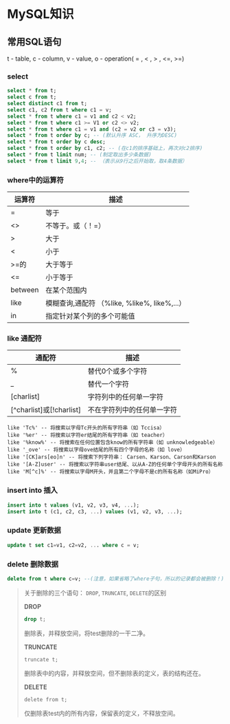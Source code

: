 # MySQL知识

## 常用SQL语句

t - table, c - column, v - value, o - operation( = , < , > , <=, >=)

### select

```sql
select * from t;
select c from t;
select distinct c1 from t;
select c1, c2 from t where c1 = v;
select * from t where c1 = v1 and c2 < v2;
select * from t where c1 >= V1 or c2 <> v2;
select * from t where c1 = v1 and (c2 = v2 or c3 = v3);
select * from t order by c; -- (默认升序 ASC， 升序为DESC)
select * from t order by c desc;
select * from t order by c1, c2; -- (在c1的排序基础上，再次对c2排序)
select * from t limit num; -- (制定取出多少条数据)
select * from t limit 9,4; -- （表示从9行之后开始取，取4条数据）
```

### where中的运算符

| 运算符  | 描述                                         |
| ------- | -------------------------------------------- |
| =       | 等于                                         |
| <>      | 不等于。或（！=）                            |
| >       | 大于                                         |
| <       | 小于                                         |
| \>=的   | 大于等于                                     |
| \<=     | 小于等于                                     |
| between | 在某个范围内                                 |
| like    | 模糊查询,通配符 （%like, %like%, like%,...） |
| in      | 指定针对某个列的多个可能值                   |

### like 通配符

| 通配符                   | 描述                       |
| ------------------------ | -------------------------- |
| %                        | 替代0个或多个字符          |
| _                        | 替代一个字符               |
| [charlist]               | 字符列中的任何单一字符     |
| [^charlist]或[!charlist] | 不在字符列中的任何单一字符 |

```mysql
like 'Tc%' -- 将搜索以字母Tc开头的所有字符串（如 Tccisa）
like '%er' -- 将搜索以字符er结尾的所有字符串（如 teacher）
like '%know%' -- 将搜索在任何位置包含know的所有字符串（如 unknowledgeable）
like '_ove' -- 将搜索以字母ove结尾的所有四个字母的名称（如 love）
like '[CK]ars[eo]n' -- 将搜索下列字符串： Carsen、Karson、Carson和Karson
like '[A-Z]user' -- 将搜索以字符串user结尾、以从A-Z的任何单个字母开头的所有名称
like 'M[^c]%' -- 将搜索以字母M开头，并且第二个字母不是c的所有名称（如MiPro）
```

### insert into 插入

```sql
insert into t values (v1, v2, v3, v4, ...);
insert into t (c1, c2, c3, ...) values (v1, v2, v3, ...);
```

### update 更新数据

```sql
update t set c1=v1, c2=v2, ... where c = v;
```

### delete 删除数据

```sql
delete from t where c=v; --(注意，如果省略了where子句，所以的记录都会被删除！)
```

> 关于删除的三个语句： `DROP`, `TRUNCATE`, `DELETE`的区别
>
> **DROP**
>
> ```sql
> drop t;
> ```
>
> 删除表，并释放空间，将test删除的一干二净。
>
> **TRUNCATE**
>
> ```mysql
> truncate t;
> ```
>
> 删除表中的内容，并释放空间，但不删除表的定义，表的结构还在。
>
> **DELETE**
>
> ```mysql
> delete from t;
> ```
>
> 仅删除表test内的所有内容，保留表的定义，不释放空间。

